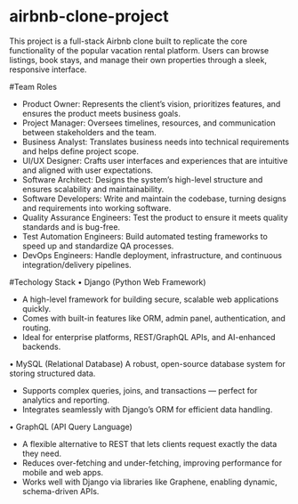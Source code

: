 # airbnb-clone-project
This project is a full-stack Airbnb clone built to replicate the core functionality of the popular vacation rental platform. Users can browse listings, book stays, and manage their own properties through a sleek, responsive interface.

#Team Roles
- Product Owner: Represents the client’s vision, prioritizes features, and ensures the product meets business goals.
- Project Manager: Oversees timelines, resources, and communication between stakeholders and the team.
- Business Analyst: Translates business needs into technical requirements and helps define project scope.
- UI/UX Designer: Crafts user interfaces and experiences that are intuitive and aligned with user expectations.
- Software Architect: Designs the system’s high-level structure and ensures scalability and maintainability.
- Software Developers: Write and maintain the codebase, turning designs and requirements into working software.
- Quality Assurance Engineers: Test the product to ensure it meets quality standards and is bug-free.
- Test Automation Engineers: Build automated testing frameworks to speed up and standardize QA processes.
- DevOps Engineers: Handle deployment, infrastructure, and continuous integration/delivery pipelines.

#Techology Stack
• Django (Python Web Framework)
- A high-level framework for building secure, scalable web applications quickly.
- Comes with built-in features like ORM, admin panel, authentication, and routing.
- Ideal for enterprise platforms, REST/GraphQL APIs, and AI-enhanced backends.

• MySQL (Relational Database)
A robust, open-source database system for storing structured data.
- Supports complex queries, joins, and transactions — perfect for analytics and reporting.
- Integrates seamlessly with Django’s ORM for efficient data handling.
  
 • GraphQL (API Query Language)
- A flexible alternative to REST that lets clients request exactly the data they need.
- Reduces over-fetching and under-fetching, improving performance for mobile and web apps.
- Works well with Django via libraries like Graphene, enabling dynamic, schema-driven APIs.
